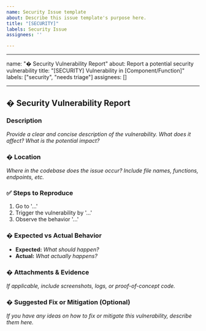 ```yaml
---
name: Security Issue template
about: Describe this issue template's purpose here.
title: "[SECURITY]"
labels: Security Issue
assignees: ''

---
```


---
name: "� Security Vulnerability Report"
about: Report a potential security vulnerability
title: "[SECURITY] Vulnerability in [Component/Function]"
labels: ["security", "needs triage"]
assignees: []

---

## � Security Vulnerability Report

### Description

_Provide a clear and concise description of the vulnerability. What does it affect? What is the potential impact?_

### � Location

_Where in the codebase does the issue occur? Include file names, functions, endpoints, etc._

### ✅ Steps to Reproduce

1. Go to '...'
2. Trigger the vulnerability by '...'
3. Observe the behavior '...'

### � Expected vs Actual Behavior

- **Expected:** _What should happen?_
- **Actual:** _What actually happens?_

### � Attachments & Evidence

_If applicable, include screenshots, logs, or proof-of-concept code._

### � Suggested Fix or Mitigation (Optional)

_If you have any ideas on how to fix or mitigate this vulnerability, describe them here._

